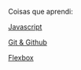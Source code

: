 Coisas que aprendi:


[Javascript](https://github.com/rodriliva/Revisando-as-coisas-que-aprendi/blob/master/Javascript.md)

[Git & Github](https://github.com/rodriliva/revisando/blob/master/Git%20%26%20Github.md)

[Flexbox](https://github.com/rodriliva/Revisando-as-coisas-que-aprendi/blob/master/Flexbox.md)